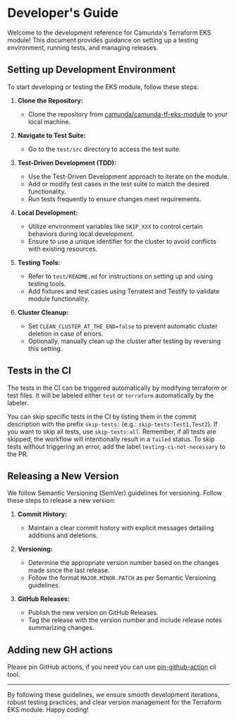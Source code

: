 # Developer's Guide

Welcome to the development reference for Camunda's Terraform EKS module! This document provides guidance on setting up a testing environment, running tests, and managing releases.

## Setting up Development Environment

To start developing or testing the EKS module, follow these steps:

1. **Clone the Repository:**
   - Clone the repository from [camunda/camunda-tf-eks-module](https://github.com/camunda/camunda-tf-eks-module) to your local machine.

2. **Navigate to Test Suite:**
   - Go to the `test/src` directory to access the test suite.

3. **Test-Driven Development (TDD):**
   - Use the Test-Driven Development approach to iterate on the module.
   - Add or modify test cases in the test suite to match the desired functionality.
   - Run tests frequently to ensure changes meet requirements.

4. **Local Development:**
   - Utilize environment variables like `SKIP_XXX` to control certain behaviors during local development.
   - Ensure to use a unique identifier for the cluster to avoid conflicts with existing resources.

5. **Testing Tools:**
   - Refer to `test/README.md` for instructions on setting up and using testing tools.
   - Add fixtures and test cases using Terratest and Testify to validate module functionality.

6. **Cluster Cleanup:**
   - Set `CLEAN_CLUSTER_AT_THE_END=false` to prevent automatic cluster deletion in case of errors.
   - Optionally, manually clean up the cluster after testing by reversing this setting.

## Tests in the CI

The tests in the CI can be triggered automatically by modifying terraform or test files.
It will be labeled either `test` or `terraform` automatically by the labeler.

You can skip specific tests in the CI by listing them in the commit description with the prefix `skip-tests:` (e.g.: `skip-tests:Test1,Test2`).
If you want to skip all tests, use `skip-tests:all`.
Remember, if all tests are skipped, the workflow will intentionally result in a `failed` status.
To skip tests without triggering an error, add the label `testing-ci-not-necessary` to the PR.

## Releasing a New Version

We follow Semantic Versioning (SemVer) guidelines for versioning. Follow these steps to release a new version:

1. **Commit History:**
   - Maintain a clear commit history with explicit messages detailing additions and deletions.

2. **Versioning:**
   - Determine the appropriate version number based on the changes made since the last release.
   - Follow the format `MAJOR.MINOR.PATCH` as per Semantic Versioning guidelines.

3. **GitHub Releases:**
   - Publish the new version on GitHub Releases.
   - Tag the release with the version number and include release notes summarizing changes.

## Adding new GH actions

Please pin GitHub actions, if you need you can use [pin-github-action](https://github.com/mheap/pin-github-action) cli tool.

---

By following these guidelines, we ensure smooth development iterations, robust testing practices, and clear version management for the Terraform EKS module. Happy coding!
